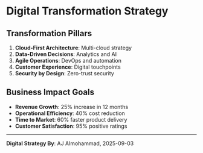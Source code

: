 # Digital Transformation Strategy

## Transformation Pillars
1. **Cloud-First Architecture**: Multi-cloud strategy
2. **Data-Driven Decisions**: Analytics and AI
3. **Agile Operations**: DevOps and automation
4. **Customer Experience**: Digital touchpoints
5. **Security by Design**: Zero-trust security

## Business Impact Goals
- **Revenue Growth**: 25% increase in 12 months
- **Operational Efficiency**: 40% cost reduction
- **Time to Market**: 60% faster product delivery
- **Customer Satisfaction**: 95% positive ratings

---
**Digital Strategy By**: AJ Almohammad, 2025-09-03

